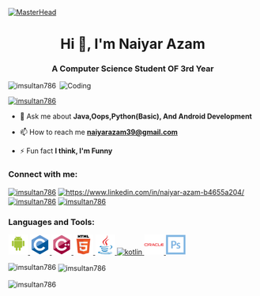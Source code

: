 [![MasterHead](https://i.pinimg.com/originals/97/a1/3a/97a13a954ec43f09e4b38c07a44a16ea.jpg)](https://rishavchanda.io)
<h1 align="center">Hi 👋, I'm Naiyar Azam</h1>
<h3 align="center">A Computer Science Student OF 3rd Year</h3>
<img align="right" alt="Coding" width="400" src="https://camo.githubusercontent.com/683e2187241c641430216c864ce93fc5a0e0dfb232c5a01d1c54b54d63aa8cb2/68747470733a2f2f63646e2e6472696262626c652e636f6d2f75736572732f313136323037372f73637265656e73686f74732f333834383931342f70726f6772616d6d65722e676966">

<p align="left"> <img src="https://komarev.com/ghpvc/?username=imsultan786&label=Profile%20views&color=0e75b6&style=flat" alt="imsultan786" /> </p>

<p align="left"> <a href="https://twitter.com/imsultan786" target="blank"><img src="https://img.shields.io/twitter/follow/imsultan786?logo=twitter&style=for-the-badge" alt="imsultan786" /></a> </p>

- 💬 Ask me about **Java,Oops,Python(Basic), And Android Development**

- 📫 How to reach me **naiyarazam39@gmail.com**

- ⚡ Fun fact **I think, I'm Funny**

<h3 align="left">Connect with me:</h3>
<p align="left">
<a href="https://twitter.com/imsultan786" target="blank"><img align="center" src="https://raw.githubusercontent.com/rahuldkjain/github-profile-readme-generator/master/src/images/icons/Social/twitter.svg" alt="imsultan786" height="30" width="40" /></a>
<a href="https://linkedin.com/in/https://www.linkedin.com/in/naiyar-azam-b4655a204/" target="blank"><img align="center" src="https://raw.githubusercontent.com/rahuldkjain/github-profile-readme-generator/master/src/images/icons/Social/linked-in-alt.svg" alt="https://www.linkedin.com/in/naiyar-azam-b4655a204/" height="30" width="40" /></a>
<a href="https://instagram.com/imsultan786" target="blank"><img align="center" src="https://raw.githubusercontent.com/rahuldkjain/github-profile-readme-generator/master/src/images/icons/Social/instagram.svg" alt="imsultan786" height="30" width="40" /></a>
<a href="https://auth.geeksforgeeks.org/user/imsultan786" target="blank"><img align="center" src="https://raw.githubusercontent.com/rahuldkjain/github-profile-readme-generator/master/src/images/icons/Social/geeks-for-geeks.svg" alt="imsultan786" height="30" width="40" /></a>
</p>

<h3 align="left">Languages and Tools:</h3>
<p align="left"> <a href="https://developer.android.com" target="_blank" rel="noreferrer"> <img src="https://raw.githubusercontent.com/devicons/devicon/master/icons/android/android-original-wordmark.svg" alt="android" width="40" height="40"/> </a> <a href="https://www.cprogramming.com/" target="_blank" rel="noreferrer"> <img src="https://raw.githubusercontent.com/devicons/devicon/master/icons/c/c-original.svg" alt="c" width="40" height="40"/> </a> <a href="https://www.w3schools.com/cpp/" target="_blank" rel="noreferrer"> <img src="https://raw.githubusercontent.com/devicons/devicon/master/icons/cplusplus/cplusplus-original.svg" alt="cplusplus" width="40" height="40"/> </a> <a href="https://www.w3.org/html/" target="_blank" rel="noreferrer"> <img src="https://raw.githubusercontent.com/devicons/devicon/master/icons/html5/html5-original-wordmark.svg" alt="html5" width="40" height="40"/> </a> <a href="https://www.java.com" target="_blank" rel="noreferrer"> <img src="https://raw.githubusercontent.com/devicons/devicon/master/icons/java/java-original.svg" alt="java" width="40" height="40"/> </a> <a href="https://kotlinlang.org" target="_blank" rel="noreferrer"> <img src="https://www.vectorlogo.zone/logos/kotlinlang/kotlinlang-icon.svg" alt="kotlin" width="40" height="40"/> </a> <a href="https://www.oracle.com/" target="_blank" rel="noreferrer"> <img src="https://raw.githubusercontent.com/devicons/devicon/master/icons/oracle/oracle-original.svg" alt="oracle" width="40" height="40"/> </a> <a href="https://www.photoshop.com/en" target="_blank" rel="noreferrer"> <img src="https://raw.githubusercontent.com/devicons/devicon/master/icons/photoshop/photoshop-line.svg" alt="photoshop" width="40" height="40"/> </a> </p>

<p><img align="left" src="https://github-readme-stats.vercel.app/api/top-langs?username=imsultan786&show_icons=true&locale=en&layout=compact" alt="imsultan786" /></p>

<p>&nbsp;<img align="center" src="https://github-readme-stats.vercel.app/api?username=imsultan786&show_icons=true&locale=en" alt="imsultan786" /></p>

<p><img align="center" src="https://github-readme-streak-stats.herokuapp.com/?user=imsultan786&" alt="imsultan786" /></p>

